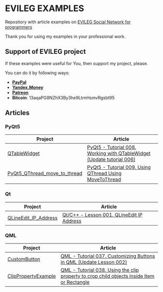 # EVILEG EXAMPLES

Repository with article examples on [EVILEG Social Network for programmers](https://evileg.com)

Thank you for using my examples in your professional work.

## Support of EVILEG project

If these examples were useful for You, then support my project, please.

You can do it by following ways:

* **[PayPal](https://www.paypal.me/legotckoi)**
* **[Yandex.Money](https://money.yandex.ru/to/410011306906193)**
* **[Patreon](https://www.patreon.com/evileg)**
* **Bitcoin**: 13aqaPG8NZhX3By3he9LtrnHsmvRgsbt95

## Articles

### PyQt5

| Project | Article |
| --- | --- |
| [QTableWidget](PyQt5/QTableWidget) | [PyQt5 - Tutorial 008. Working with QTableWidget (Update tutorial 006)](https://evileg.com/post/572/)|
| [PyQt5_QThread_move_to_thread](PyQt5/PyQt5_QThread_move_to_thread) | [PyQt5 - Tutorial 009. Using QThread Using MoveToThread](https://evileg.com/en/post/579/) |

### Qt

| Project | Article |
| --- | --- |
| [QLineEdit_IP_Address](Qt/QLineEdit_IP_Address) | [Qt/C++ - Lesson 001. QLineEdit IP Address](https://evileg.com/post/56/) |

### QML

| Project | Article |
| --- | --- |
| [CustomButton](QML/CustomButton) | [QML - Tutorial 037. Customizing Buttons in QML (Update Lesson 002)](https://evileg.com/post/571/) |
| [ClipPropertyExample](QML/ClipPropertyExample) | [QML - Tutorial 038. Using the clip property to crop child objects inside Item or Rectangle](https://evileg.com/en/post/577/) |
